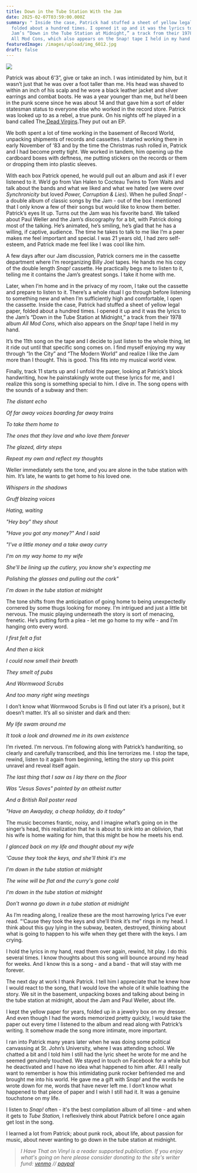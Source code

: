 ```yaml
---
title: Down in the Tube Station With the Jam
date: 2025-02-07T03:59:00.000Z
summary: " Inside the case, Patrick had stuffed a sheet of yellow legal paper,
  folded about a hundred times. I opened it up and it was the lyrics to the
  Jam’s “Down in the Tube Station at Midnight,” a track from their 1978 album
  All Mod Cons, which also appears on the Snap! tape I held in my hand."
featuredImage: /images/upload/img_6012.jpg
draft: false
---
```

![](/images/upload/img_6012.jpg)



Patrick was about 6’3”, give or take an inch. I was intimidated by him, but it wasn’t just that he was over a foot taller than me. His head was shaved to within an inch of his scalp and he wore a black leather jacket and silver earrings and combat boots. He was a year younger than me, but he’d been in the punk scene since he was about 14 and that gave him a sort of elder statesman status to everyone else who worked in the record store. Patrick was looked up to as a rebel, a true punk. On his nights off he played in a band called The[ Dead Virgins](https://www.youtube.com/watch?v=Zq9D7-ojrtg&ab_channel=michaelmaccarrone).They put out an EP.

We both spent a lot of time working in the basement of Record World, unpacking shipments of records and cassettes. I started working there in early November of ‘83 and by the time the Christmas rush rolled in, Patrick and I had become pretty tight. We worked in tandem, him opening up the cardboard boxes with deftness, me putting stickers on the records or them or dropping them into plastic sleeves.

With each box Patrick opened, he would pull out an album and ask if I ever listened to it. We’d go from Van Halen to Cocteau Twins to Tom Waits and talk about the bands and what we liked and what we hated (we were over *Synchronicity* but loved *Power, Corruption & Lies*). When he pulled *Snap!* - a double album of classic songs by the Jam - out of the box I mentioned that I only know a few of their songs but would like to know them better. Patrick’s eyes lit up. Turns out the Jam was his favorite band. We talked about Paul Weller and the Jam’s discography for a bit, with Patrick doing most of the talking. He’s animated, he’s smiling, he’s glad that he has a willing, if captive, audience. The time he takes to talk to me like I’m a peer makes me feel important and special. I was 21 years old, I had zero self-esteem, and Patrick made me feel like I was cool like him.

A few days after our Jam discussion, Patrick corners me in the cassette department where I’m reorganizing Billy Joel tapes. He hands me his copy of the double length *Snap!* cassette. He practically begs me to listen to it, telling me it contains the Jam’s greatest songs. I take it home with me.

Later, when I’m home and in the privacy of my room, I take out the cassette and prepare to listen to it. There’s a whole ritual I go through before listening to something new and when I’m sufficiently high and comfortable, I open the cassette. Inside the case, Patrick had stuffed a sheet of yellow legal paper, folded about a hundred times. I opened it up and it was the lyrics to the Jam’s “Down in the Tube Station at Midnight,” a track from their 1978 album *All Mod Cons*, which also appears on the *Snap!* tape I held in my hand.

It’s the 11th song on the tape and I decide to just listen to the whole thing, let it ride out until that specific song comes on. I find myself enjoying my way through “In the City” and “The Modern World” and realize I like the Jam more than I thought. This is good. This fits into my musical world view.

Finally, track 11 starts up and I unfold the paper, looking at Patrick’s block handwriting, how he painstakingly wrote out these lyrics for me, and I realize this song is something special to him. I dive in. The song opens with the sounds of a subway and then:

*The distant echo*

*Of far away voices boarding far away trains*

*To take them home to*

*The ones that they love and who love them forever*

*The glazed, dirty steps*

*Repeat my own and reflect my thoughts*

Weller immediately sets the tone, and you are alone in the tube station with him. It’s late, he wants to get home to his loved one.

*Whispers in the shadows*

*Gruff blazing voices*

*Hating, waiting*

*"Hey boy" they shout*

*"Have you got any money?" And I said*

*"I've a little money and a take away curry*

*I'm on my way home to my wife*

*She'll be lining up the cutlery, you know she's expecting me*

*Polishing the glasses and pulling out the cork"*

*I'm down in the tube station at midnight*

The tone shifts from the anticipation of going home to being unexpectedly cornered by some thugs looking for money. I’m intrigued and just a little bit nervous. The music playing underneath the story is sort of menacing, frenetic. He’s putting forth a plea - let me go home to my wife - and I’m hanging onto every word.

*I first felt a fist*

*And then a kick*

*I could now smell their breath*

*They smelt of pubs*

*And Wormwood Scrubs*

*And too many right wing meetings*

I don’t know what Wormwood Scrubs is (I find out later it’s a prison), but it doesn’t matter. It’s all so sinister and dark and then:

*My life swam around me*

*It took a look and drowned me in its own existence*

I’m riveted. I’m nervous. I’m following along with Patrick’s handwriting, so clearly and carefully transcribed, and this line terrorizes me. I stop the tape, rewind, listen to it again from beginning, letting the story up this point unravel and reveal itself again.

*The last thing that I saw as I lay there on the floor*

*Was "Jesus Saves" painted by an atheist nutter*

*And a British Rail poster read*

*"Have an Awayday, a cheap holiday, do it today"*

The music becomes frantic, noisy, and I imagine what’s going on in the singer’s head, this realization that he is about to sink into an oblivion, that his wife is home waiting for him, that this might be how he meets his end.

*I glanced back on my life and thought about my wife*

*'Cause they took the keys, and she'll think it's me*

*I'm down in the tube station at midnight*

*The wine will be flat and the curry's gone cold*

*I'm down in the tube station at midnight*

*Don't wanna go down in a tube station at midnight*

As I’m reading along, I realize these are the most harrowing lyrics I’ve ever read. “‘Cause they took the keys and she’ll think it’s me” rings in my head. I think about this guy lying in the subway, beaten, destroyed, thinking about what is going to happen to his wife when they get there with the keys. I am crying.

I hold the lyrics in my hand, read them over again, rewind, hit play. I do this several times. I know thoughts about this song will bounce around my head for weeks. And I know this is a song - and a band - that will stay with me forever.

The next day at work I thank Patrick. I tell him I appreciate that he knew how I would react to the song, that I would love the whole of it while loathing the story. We sit in the basement, unpacking boxes and talking about being in the tube station at midnight, about the Jam and Paul Weller, about life.

I kept the yellow paper for years, folded up in a jewelry box on my dresser. And even though I had the words memorized pretty quickly, I would take the paper out every time I listened to the album and read along with Patrick’s writing. It somehow made the song more intimate, more important.

I ran into Patrick many years later when he was doing some political canvassing at St. John’s University, where I was attending school. We chatted a bit and I told him I still had the lyric sheet he wrote for me and he seemed genuinely touched. We stayed in touch on Facebook for a while but he deactivated and I have no idea what happened to him after. All I really want to remember is how this intimidating punk rocker befriended me and brought me into his world. He gave me a gift with S*nap!* and the words he wrote down for me, words that have never left me. I don’t know what happened to that piece of paper and I wish I still had it. It was a genuine touchstone on my life.

I listen to *Snap!* often - it's the best compilation album of all time - and when it gets to *Tube Station,* I reflexively think about Patrick before I once again get lost in the song.

I learned a lot from Patrick; about punk rock, about life, about passion for music, about never wanting to go down in the tube station at midnight.

> *I Have That on Vinyl is a reader supported publication. If you enjoy what's going on here please consider donating to the site's writer fund: [venmo](https://account.venmo.com/u/Michele-Catalano2659) // [paypal](https://www.paypal.com/paypalme/goingitaloneny?country.x=US&locale.x=en_US)*
